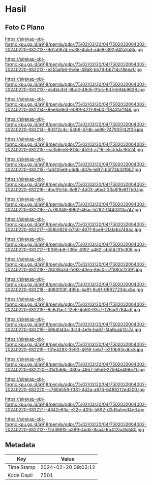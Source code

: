 # Hasil

## Foto C Plano

https://sirekap-obj-formc.kpu.go.id/a918/pemilu/pdpr/75/02/03/20/04/7502032004002-20240220-082212--9d1a0874-ec38-455d-a4e9-3925f41a3a85.jpg

https://sirekap-obj-formc.kpu.go.id/a918/pemilu/pdpr/75/02/03/20/04/7502032004002-20240220-082213--e255afb6-9c6e-49a8-bb78-bb714c18eea1.jpg

https://sirekap-obj-formc.kpu.go.id/a918/pemilu/pdpr/75/02/03/20/04/7502032004002-20240220-082213--b54bb35f-6bc3-48d5-91c5-8d7e594b6628.jpg

https://sirekap-obj-formc.kpu.go.id/a918/pemilu/pdpr/75/02/03/20/04/7502032004002-20240220-082214--8ee8a663-e089-4211-9eb0-ff843faf1f46.jpg

https://sirekap-obj-formc.kpu.go.id/a918/pemilu/pdpr/75/02/03/20/04/7502032004002-20240220-082214--90312c4c-54b9-47db-aa96-747935142f05.jpg

https://sirekap-obj-formc.kpu.go.id/a918/pemilu/pdpr/75/02/03/20/04/7502032004002-20240220-082215--ea356ee8-818d-452d-a716-e5c554c16b24.jpg

https://sirekap-obj-formc.kpu.go.id/a918/pemilu/pdpr/75/02/03/20/04/7502032004002-20240220-082215--fa6205e9-c6db-407e-b8f7-b5f73b33f9b7.jpg

https://sirekap-obj-formc.kpu.go.id/a918/pemilu/pdpr/75/02/03/20/04/7502032004002-20240220-082216--4bc91c5b-8d87-4d03-a6ed-33a6f8e817b0.jpg

https://sirekap-obj-formc.kpu.go.id/a918/pemilu/pdpr/75/02/03/20/04/7502032004002-20240220-082216--7c780f48-6962-46ac-b292-ff440313a747.jpg

https://sirekap-obj-formc.kpu.go.id/a918/pemilu/pdpr/75/02/03/20/04/7502032004002-20240220-082217--658b1826-b750-467f-8ce9-2fafa6a7464c.jpg

https://sirekap-obj-formc.kpu.go.id/a918/pemilu/pdpr/75/02/03/20/04/7502032004002-20240220-082217--1f38feb8-736e-4192-a482-cb5f4731e306.jpg

https://sirekap-obj-formc.kpu.go.id/a918/pemilu/pdpr/75/02/03/20/04/7502032004002-20240220-082218--28038a3d-fe93-43ea-8ec0-c7f880cf2091.jpg

https://sirekap-obj-formc.kpu.go.id/a918/pemilu/pdpr/75/02/03/20/04/7502032004002-20240220-082218--d080f03f-495b-4a81-8c8f-08627234ccbd.jpg

https://sirekap-obj-formc.kpu.go.id/a918/pemilu/pdpr/75/02/03/20/04/7502032004002-20240220-082219--8c6d1acf-12e6-4b60-93c7-126ad1764adf.jpg

https://sirekap-obj-formc.kpu.go.id/a918/pemilu/pdpr/75/02/03/20/04/7502032004002-20240220-082219--5964043a-3c1d-4efe-ba67-f4a9cab12c7a.jpg

https://sirekap-obj-formc.kpu.go.id/a918/pemilu/pdpr/75/02/03/20/04/7502032004002-20240220-082219--131e4283-3e93-4916-beb7-e210b93cdbc8.jpg

https://sirekap-obj-formc.kpu.go.id/a918/pemilu/pdpr/75/02/03/20/04/7502032004002-20240220-082220--31d1b68c-080a-4857-b9a6-27594e496e71.jpg

https://sirekap-obj-formc.kpu.go.id/a918/pemilu/pdpr/75/02/03/20/04/7502032004002-20240220-082220--c780d559-f381-4d2a-a674-6488212ed300.jpg

https://sirekap-obj-formc.kpu.go.id/a918/pemilu/pdpr/75/02/03/20/04/7502032004002-20240220-082221--4342e83a-e22e-40fb-b892-d2d3a5edf4e3.jpg

https://sirekap-obj-formc.kpu.go.id/a918/pemilu/pdpr/75/02/03/20/04/7502032004002-20240220-082212--f2d39615-a389-4dd5-8aa4-8b4125c9db80.jpg


## Metadata

| Key        | Value               |
| ---------- | ------------------- |
| Time Stamp | 2024-02-20 09:03:12 |
| Kode Dapil | 7501                |



